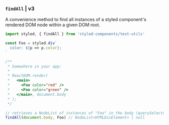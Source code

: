 ### `findAll` | v3

A convenience method to find all instances of a styled component's rendered DOM node within a given DOM root.

```js
import styled, { findAll } from 'styled-components/test-utils'

const Foo = styled.div`
  color: ${p => p.color};
`

/**
 * Somewhere in your app:
 *
 * ReactDOM.render(
 *   <main>
 *     <Foo color="red" />
 *     <Foo color="green" />
 *   </main>, document.body
 * );
 */

// retrieves a NodeList of instances of "Foo" in the body (querySelectorAll under the hood)
findAll(document.body, Foo) // NodeList<HTMLDivElement> | null
```
